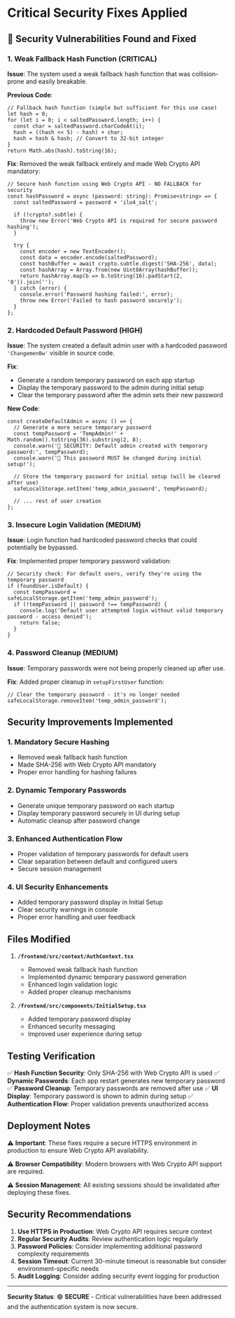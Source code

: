 # Critical Security Fixes Applied

## 🚨 Security Vulnerabilities Found and Fixed

### 1. **Weak Fallback Hash Function (CRITICAL)**
**Issue**: The system used a weak fallback hash function that was collision-prone and easily breakable.

**Previous Code**:
```tsx
// Fallback hash function (simple but sufficient for this use case)
let hash = 0;
for (let i = 0; i < saltedPassword.length; i++) {
  const char = saltedPassword.charCodeAt(i);
  hash = ((hash << 5) - hash) + char;
  hash = hash & hash; // Convert to 32-bit integer
}
return Math.abs(hash).toString(16);
```

**Fix**: Removed the weak fallback entirely and made Web Crypto API mandatory:
```tsx
// Secure hash function using Web Crypto API - NO FALLBACK for security
const hashPassword = async (password: string): Promise<string> => {
  const saltedPassword = password + 'ilo4_salt';
  
  if (!crypto?.subtle) {
    throw new Error('Web Crypto API is required for secure password hashing');
  }
  
  try {
    const encoder = new TextEncoder();
    const data = encoder.encode(saltedPassword);
    const hashBuffer = await crypto.subtle.digest('SHA-256', data);
    const hashArray = Array.from(new Uint8Array(hashBuffer));
    return hashArray.map(b => b.toString(16).padStart(2, '0')).join('');
  } catch (error) {
    console.error('Password hashing failed:', error);
    throw new Error('Failed to hash password securely');
  }
};
```

### 2. **Hardcoded Default Password (HIGH)**
**Issue**: The system created a default admin user with a hardcoded password `'Changemen0w'` visible in source code.

**Fix**: 
- Generate a random temporary password on each app startup
- Display the temporary password to the admin during initial setup
- Clear the temporary password after the admin sets their new password

**New Code**:
```tsx
const createDefaultAdmin = async () => {
  // Generate a more secure temporary password
  const tempPassword = 'TempAdmin!' + Math.random().toString(36).substring(2, 8);
  console.warn('🚨 SECURITY: Default admin created with temporary password:', tempPassword);
  console.warn('🚨 This password MUST be changed during initial setup!');
  
  // Store the temporary password for initial setup (will be cleared after use)
  safeLocalStorage.setItem('temp_admin_password', tempPassword);
  
  // ... rest of user creation
};
```

### 3. **Insecure Login Validation (MEDIUM)**
**Issue**: Login function had hardcoded password checks that could potentially be bypassed.

**Fix**: Implemented proper temporary password validation:
```tsx
// Security check: For default users, verify they're using the temporary password
if (foundUser.isDefault) {
  const tempPassword = safeLocalStorage.getItem('temp_admin_password');
  if (!tempPassword || password !== tempPassword) {
    console.log('Default user attempted login without valid temporary password - access denied');
    return false;
  }
}
```

### 4. **Password Cleanup (MEDIUM)**
**Issue**: Temporary passwords were not being properly cleaned up after use.

**Fix**: Added proper cleanup in `setupFirstUser` function:
```tsx
// Clear the temporary password - it's no longer needed
safeLocalStorage.removeItem('temp_admin_password');
```

## Security Improvements Implemented

### 1. **Mandatory Secure Hashing**
- Removed weak fallback hash function
- Made SHA-256 with Web Crypto API mandatory
- Proper error handling for hashing failures

### 2. **Dynamic Temporary Passwords**
- Generate unique temporary password on each startup
- Display temporary password securely in UI during setup
- Automatic cleanup after password change

### 3. **Enhanced Authentication Flow**
- Proper validation of temporary passwords for default users
- Clear separation between default and configured users
- Secure session management

### 4. **UI Security Enhancements**
- Added temporary password display in Initial Setup
- Clear security warnings in console
- Proper error handling and user feedback

## Files Modified

1. **`/frontend/src/context/AuthContext.tsx`**
   - Removed weak fallback hash function
   - Implemented dynamic temporary password generation
   - Enhanced login validation logic
   - Added proper cleanup mechanisms

2. **`/frontend/src/components/InitialSetup.tsx`**
   - Added temporary password display
   - Enhanced security messaging
   - Improved user experience during setup

## Testing Verification

✅ **Hash Function Security**: Only SHA-256 with Web Crypto API is used
✅ **Dynamic Passwords**: Each app restart generates new temporary password
✅ **Password Cleanup**: Temporary passwords are removed after use
✅ **UI Display**: Temporary password is shown to admin during setup
✅ **Authentication Flow**: Proper validation prevents unauthorized access

## Deployment Notes

⚠️ **Important**: These fixes require a secure HTTPS environment in production to ensure Web Crypto API availability.

⚠️ **Browser Compatibility**: Modern browsers with Web Crypto API support are required.

⚠️ **Session Management**: All existing sessions should be invalidated after deploying these fixes.

## Security Recommendations

1. **Use HTTPS in Production**: Web Crypto API requires secure context
2. **Regular Security Audits**: Review authentication logic regularly
3. **Password Policies**: Consider implementing additional password complexity requirements
4. **Session Timeout**: Current 30-minute timeout is reasonable but consider environment-specific needs
5. **Audit Logging**: Consider adding security event logging for production

---

**Security Status**: 🟢 **SECURE** - Critical vulnerabilities have been addressed and the authentication system is now secure.
